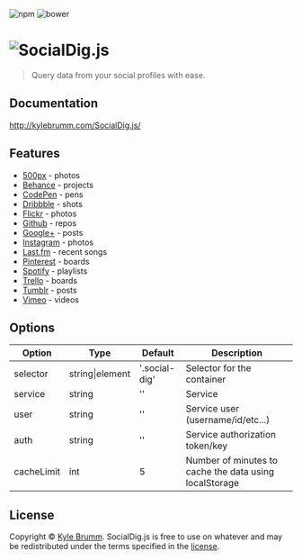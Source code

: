 ![npm](https://img.shields.io/badge/npm-0.1.2-lightgrey.svg?style=flat-square)
![bower](https://img.shields.io/badge/bower-0.1.2-blue.svg?style=flat-square)

# ![SocialDig.js](https://raw.githubusercontent.com/kjbrum/SocialDig.js/gh-pages/img/social-dig.png)

> Query data from your social profiles with ease.


## Documentation

http://kylebrumm.com/SocialDig.js/


## Features

- [500px](http://kylebrumm.com/SocialDig.js/demos/500px.html) - photos
- [Behance](http://kylebrumm.com/SocialDig.js/demos/behance.html) - projects
- [CodePen](http://kylebrumm.com/SocialDig.js/demos/codepen.html) - pens
- [Dribbble](http://kylebrumm.com/SocialDig.js/demos/dribbble.html) - shots
- [Flickr](http://kylebrumm.com/SocialDig.js/demos/flickr.html) - photos
- [Github](http://kylebrumm.com/SocialDig.js/demos/github.html) - repos
- [Google+](http://kylebrumm.com/SocialDig.js/demos/google-plus.html) - posts
- [Instagram](http://kylebrumm.com/SocialDig.js/demos/instagram.html) - photos
- [Last.fm](http://kylebrumm.com/SocialDig.js/demos/lastfm.html) - recent songs
- [Pinterest](http://kylebrumm.com/SocialDig.js/demos/pinterest.html) - boards
- [Spotify](http://kylebrumm.com/SocialDig.js/demos/spotify.html) - playlists
- [Trello](http://kylebrumm.com/SocialDig.js/demos/trello.html) - boards
- [Tumblr](http://kylebrumm.com/SocialDig.js/demos/tumblr.html) - posts
- [Vimeo](http://kylebrumm.com/SocialDig.js/demos/vimeo.html) - videos


## Options

|Option|Type|Default|Description|
|---|---|---|---|
selector|string\|element|'.social-dig'|Selector for the container
service|string|''|Service
user|string|''|Service user (username/id/etc...)
auth|string|''|Service authorization token/key
cacheLimit|int|5|Number of minutes to cache the data using localStorage


## License

Copyright © [Kyle Brumm](http://kylebrumm.com). SocialDig.js is free to use on whatever and may be redistributed under the terms specified in the [license](LICENSE.md).

